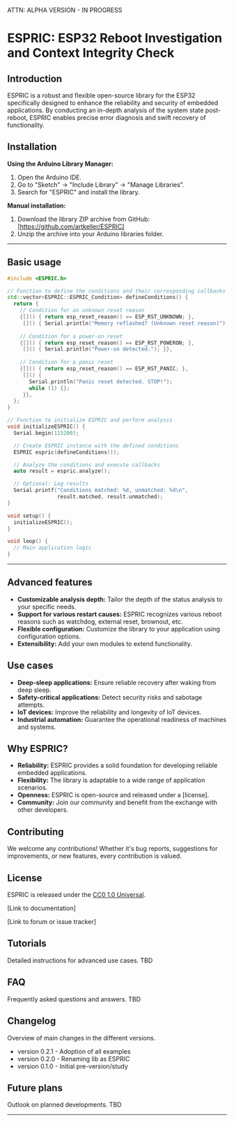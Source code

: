 ATTN: ALPHA VERSION - IN PROGRESS

# ESPRIC: ESP32 Reboot Investigation and Context Integrity Check

## Introduction
ESPRIC is a robust and flexible open-source library for the ESP32 specifically designed to enhance the reliability and security of embedded applications. By conducting an in-depth analysis of the system state post-reboot, ESPRIC enables precise error diagnosis and swift recovery of functionality.

## Installation
**Using the Arduino Library Manager:**
1. Open the Arduino IDE.
2. Go to "Sketch" -> "Include Library" -> "Manage Libraries".
3. Search for "ESPRIC" and install the library.

**Manual installation:**
1. Download the library ZIP archive from GitHub: [https://github.com/artkeller/ESPRIC]
2. Unzip the archive into your Arduino libraries folder.

---

## Basic usage
```cpp
#include <ESPRIC.h>

// Function to define the conditions and their corresponding callbacks
std::vector<ESPRIC::ESPRIC_Condition> defineConditions() {
  return {
    // Condition for an unknown reset reason
    {[]() { return esp_reset_reason() == ESP_RST_UNKNOWN; },
     []() { Serial.println("Memory reflashed? (Unknown reset reason)"); }},
     
    // Condition for a power-on reset
    {[]() { return esp_reset_reason() == ESP_RST_POWERON; },
     []() { Serial.println("Power-on detected."); }},
     
    // Condition for a panic reset
    {[]() { return esp_reset_reason() == ESP_RST_PANIC; }, 
     []() { 
       Serial.println("Panic reset detected. STOP!"); 
       while (1) {}; 
     }},
  };
}

// Function to initialize ESPRIC and perform analysis
void initializeESPRIC() {
  Serial.begin(115200);

  // Create ESPRIC instance with the defined conditions
  ESPRIC espric(defineConditions());

  // Analyze the conditions and execute callbacks
  auto result = espric.analyze();

  // Optional: Log results
  Serial.printf("Conditions matched: %d, unmatched: %d\n", 
                result.matched, result.unmatched);
}

void setup() {
  initializeESPRIC();
}

void loop() {
  // Main application logic
}
```

---

## Advanced features
* **Customizable analysis depth:** Tailor the depth of the status analysis to your specific needs.
* **Support for various restart causes:** ESPRIC recognizes various reboot reasons such as watchdog, external reset, brownout, etc.
* **Flexible configuration:** Customize the library to your application using configuration options.
* **Extensibility:** Add your own modules to extend functionality.

## Use cases
* **Deep-sleep applications:** Ensure reliable recovery after waking from deep sleep.
* **Safety-critical applications:** Detect security risks and sabotage attempts.
* **IoT devices:** Improve the reliability and longevity of IoT devices.
* **Industrial automation:** Guarantee the operational readiness of machines and systems.

## Why ESPRIC?
* **Reliability:** ESPRIC provides a solid foundation for developing reliable embedded applications.
* **Flexibility:** The library is adaptable to a wide range of application scenarios.
* **Openness:** ESPRIC is open-source and released under a [license].
* **Community:** Join our community and benefit from the exchange with other developers.

## Contributing
We welcome any contributions! Whether it's bug reports, suggestions for improvements, or new features, every contribution is valued.

## License
ESPRIC is released under the [CC0 1.0 Universal](LICENSE).

[Link to documentation]

[Link to forum or issue tracker]

## Tutorials

Detailed instructions for advanced use cases. TBD

## FAQ

Frequently asked questions and answers. TBD

## Changelog 

Overview of main changes in the different versions.

- version 0.2.1 - Adoption of all examples
- version 0.2.0 - Renaming lib as ESPRIC
- version 0.1.0 - Initial pre-version/study

## Future plans

Outlook on planned developments. TBD

---
